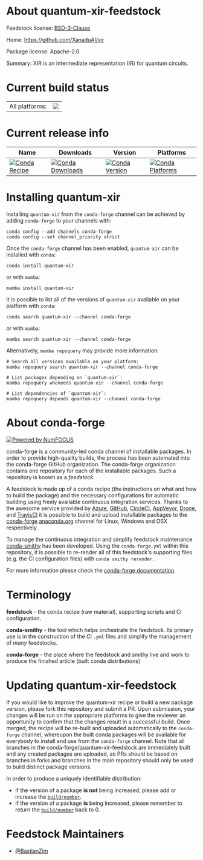 About quantum-xir-feedstock
===========================

Feedstock license: [BSD-3-Clause](https://github.com/conda-forge/quantum-xir-feedstock/blob/main/LICENSE.txt)

Home: https://github.com/XanaduAI/xir

Package license: Apache-2.0

Summary: XIR is an intermediate representation (IR) for quantum circuits.

Current build status
====================


<table><tr><td>All platforms:</td>
    <td>
      <a href="https://dev.azure.com/conda-forge/feedstock-builds/_build/latest?definitionId=14845&branchName=main">
        <img src="https://dev.azure.com/conda-forge/feedstock-builds/_apis/build/status/quantum-xir-feedstock?branchName=main">
      </a>
    </td>
  </tr>
</table>

Current release info
====================

| Name | Downloads | Version | Platforms |
| --- | --- | --- | --- |
| [![Conda Recipe](https://img.shields.io/badge/recipe-quantum--xir-green.svg)](https://anaconda.org/conda-forge/quantum-xir) | [![Conda Downloads](https://img.shields.io/conda/dn/conda-forge/quantum-xir.svg)](https://anaconda.org/conda-forge/quantum-xir) | [![Conda Version](https://img.shields.io/conda/vn/conda-forge/quantum-xir.svg)](https://anaconda.org/conda-forge/quantum-xir) | [![Conda Platforms](https://img.shields.io/conda/pn/conda-forge/quantum-xir.svg)](https://anaconda.org/conda-forge/quantum-xir) |

Installing quantum-xir
======================

Installing `quantum-xir` from the `conda-forge` channel can be achieved by adding `conda-forge` to your channels with:

```
conda config --add channels conda-forge
conda config --set channel_priority strict
```

Once the `conda-forge` channel has been enabled, `quantum-xir` can be installed with `conda`:

```
conda install quantum-xir
```

or with `mamba`:

```
mamba install quantum-xir
```

It is possible to list all of the versions of `quantum-xir` available on your platform with `conda`:

```
conda search quantum-xir --channel conda-forge
```

or with `mamba`:

```
mamba search quantum-xir --channel conda-forge
```

Alternatively, `mamba repoquery` may provide more information:

```
# Search all versions available on your platform:
mamba repoquery search quantum-xir --channel conda-forge

# List packages depending on `quantum-xir`:
mamba repoquery whoneeds quantum-xir --channel conda-forge

# List dependencies of `quantum-xir`:
mamba repoquery depends quantum-xir --channel conda-forge
```


About conda-forge
=================

[![Powered by
NumFOCUS](https://img.shields.io/badge/powered%20by-NumFOCUS-orange.svg?style=flat&colorA=E1523D&colorB=007D8A)](https://numfocus.org)

conda-forge is a community-led conda channel of installable packages.
In order to provide high-quality builds, the process has been automated into the
conda-forge GitHub organization. The conda-forge organization contains one repository
for each of the installable packages. Such a repository is known as a *feedstock*.

A feedstock is made up of a conda recipe (the instructions on what and how to build
the package) and the necessary configurations for automatic building using freely
available continuous integration services. Thanks to the awesome service provided by
[Azure](https://azure.microsoft.com/en-us/services/devops/), [GitHub](https://github.com/),
[CircleCI](https://circleci.com/), [AppVeyor](https://www.appveyor.com/),
[Drone](https://cloud.drone.io/welcome), and [TravisCI](https://travis-ci.com/)
it is possible to build and upload installable packages to the
[conda-forge](https://anaconda.org/conda-forge) [anaconda.org](https://anaconda.org/)
channel for Linux, Windows and OSX respectively.

To manage the continuous integration and simplify feedstock maintenance
[conda-smithy](https://github.com/conda-forge/conda-smithy) has been developed.
Using the ``conda-forge.yml`` within this repository, it is possible to re-render all of
this feedstock's supporting files (e.g. the CI configuration files) with ``conda smithy rerender``.

For more information please check the [conda-forge documentation](https://conda-forge.org/docs/).

Terminology
===========

**feedstock** - the conda recipe (raw material), supporting scripts and CI configuration.

**conda-smithy** - the tool which helps orchestrate the feedstock.
                   Its primary use is in the construction of the CI ``.yml`` files
                   and simplify the management of *many* feedstocks.

**conda-forge** - the place where the feedstock and smithy live and work to
                  produce the finished article (built conda distributions)


Updating quantum-xir-feedstock
==============================

If you would like to improve the quantum-xir recipe or build a new
package version, please fork this repository and submit a PR. Upon submission,
your changes will be run on the appropriate platforms to give the reviewer an
opportunity to confirm that the changes result in a successful build. Once
merged, the recipe will be re-built and uploaded automatically to the
`conda-forge` channel, whereupon the built conda packages will be available for
everybody to install and use from the `conda-forge` channel.
Note that all branches in the conda-forge/quantum-xir-feedstock are
immediately built and any created packages are uploaded, so PRs should be based
on branches in forks and branches in the main repository should only be used to
build distinct package versions.

In order to produce a uniquely identifiable distribution:
 * If the version of a package **is not** being increased, please add or increase
   the [``build/number``](https://docs.conda.io/projects/conda-build/en/latest/resources/define-metadata.html#build-number-and-string).
 * If the version of a package **is** being increased, please remember to return
   the [``build/number``](https://docs.conda.io/projects/conda-build/en/latest/resources/define-metadata.html#build-number-and-string)
   back to 0.

Feedstock Maintainers
=====================

* [@BastianZim](https://github.com/BastianZim/)

